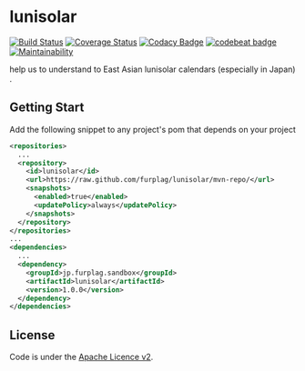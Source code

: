 # lunisolar

[![Build Status](https://travis-ci.org/furplag/lunisolar.svg?branch=master)](https://travis-ci.org/furplag/lunisolar)
[![Coverage Status](https://coveralls.io/repos/github/furplag/lunisolar/badge.svg?branch=master)](https://coveralls.io/github/furplag/lunisolar?branch=master)
[![Codacy Badge](https://api.codacy.com/project/badge/Grade/3ab497704bdb440ba2e376b2012be08a)](https://www.codacy.com/app/furplag/lunisolar?utm_source=github.com&amp;utm_medium=referral&amp;utm_content=furplag/lunisolar&amp;utm_campaign=Badge_Grade)
[![codebeat badge](https://codebeat.co/badges/9f57e867-a8b7-432e-9795-3559081c95e4)](https://codebeat.co/projects/github-com-furplag-lunisolar-master)
[![Maintainability](https://api.codeclimate.com/v1/badges/cd79ee2f2fbdbf867d99/maintainability)](https://codeclimate.com/github/furplag/lunisolar/maintainability)

help us to understand to  East Asian lunisolar calendars (especially in Japan) .

## Getting Start
Add the following snippet to any project's pom that depends on your project
```xml
<repositories>
  ...
  <repository>
    <id>lunisolar</id>
    <url>https://raw.github.com/furplag/lunisolar/mvn-repo/</url>
    <snapshots>
      <enabled>true</enabled>
      <updatePolicy>always</updatePolicy>
    </snapshots>
  </repository>
</repositories>
...
<dependencies>
  ...
  <dependency>
    <groupId>jp.furplag.sandbox</groupId>
    <artifactId>lunisolar</artifactId>
    <version>1.0.0</version>
  </dependency>
</dependencies>
```

## License
Code is under the [Apache Licence v2](LICENCE).

